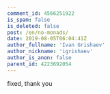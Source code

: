 ```yaml
---
comment_id: 4566251922
is_spam: false
is_deleted: false
post: /en/no-monads/
date: 2019-08-05T06:04:41Z
author_fullname: 'Ivan Grishaev'
author_nickname: 'igrishaev'
author_is_anon: false
parent_id: 4223692054
---
```


<p>fixed, thank you</p>
